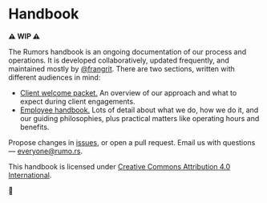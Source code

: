 # Handbook

**⚠️ WIP ⚠️**

The Rumors handbook is an ongoing documentation of our process and operations. It is developed collaboratively, updated frequently, and maintained mostly by [@frangrit](https://github.com/frangrit). There are two sections, written with different audiences in mind:

- [Client welcome packet.](clients/index.md) An overview of our approach and what to expect during client engagements. 
- [Employee handbook.](employees/index.md) Lots of detail about what we do, how we do it, and our guiding philosophies, plus practical matters like operating hours and benefits.  


Propose changes in [issues](https://github.com/rumors/handbook/issues), or open a pull request. Email us with questions — everyone@rumo.rs. 


This handbook is licensed under [Creative Commons Attribution 4.0 International](https://creativecommons.org/licenses/by/4.0/).

🎵 
